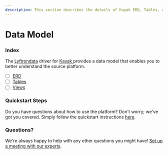 ```yaml
---
description: This section describes the details of Kayak ERD, Tables, and Views.
---
```


# Data Model

### Index

The  [Lyftrondata](https://www.lyftrondata.com/) driver for [Kayak](https://www.lyftrondata.com/integration/kayak/)[ ](https://www.lyftrondata.com/integration/kayak/)provides a data model that enables you to better understand the source platform.

* [ ] [ERD](../../../marketing-analytics/kayak/data-model/erd.md)
* [ ] [Tables](../../../marketing-analytics/kayak/data-model/tables.md)
* [ ] [Views](../../../marketing-analytics/kayak/data-model/views.md)

### Quickstart Steps

Do you have questions about how to use the platform? Don't worry; we've got you covered. Simply follow the quickstart instructions [here](../../../../quickstart-steps.md).

### Questions? <a href="#questions" id="questions"></a>

We're always happy to help with any other questions you might have! [Set up a meeting with our experts](https://www.lyftrondata.com/book-a-meeting/).

